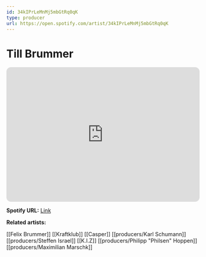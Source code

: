 ```yaml
---
id: 34kIPrLeMnMj5mbGtRq0qK
type: producer
url: https://open.spotify.com/artist/34kIPrLeMnMj5mbGtRq0qK
---
```

# Till Brummer

<iframe style="border-radius:12px" src="https://open.spotify.com/embed/artist/34kIPrLeMnMj5mbGtRq0qK" width="100%" height="352" frameBorder="0" allowfullscreen="" allow="autoplay; clipboard-write; encrypted-media; fullscreen; picture-in-picture" loading="lazy"></iframe>

**Spotify URL:** [Link](https://open.spotify.com/artist/34kIPrLeMnMj5mbGtRq0qK)

**Related artists:**

[[Felix Brummer]]
[[Kraftklub]]
[[Casper]]
[[producers/Karl Schumann]]
[[producers/Steffen Israel]]
[[K.I.Z]]
[[producers/Philipp "Philsen" Hoppen]]
[[producers/Maximilian Marschk]]
